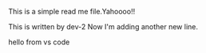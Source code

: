 This is a simple read me file.Yahoooo!!

This is written by dev-2
Now I'm adding another new line.

hello from vs code